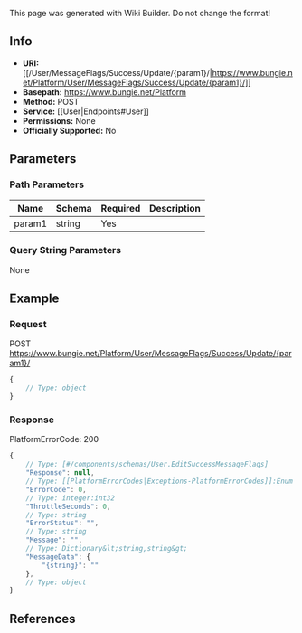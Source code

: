 <span class="wiki-builder">This page was generated with Wiki Builder. Do not change the format!</span>

## Info


* **URI:** [[/User/MessageFlags/Success/Update/{param1}/|https://www.bungie.net/Platform/User/MessageFlags/Success/Update/{param1}/]]
* **Basepath:** https://www.bungie.net/Platform
* **Method:** POST
* **Service:** [[User|Endpoints#User]]
* **Permissions:** None
* **Officially Supported:** No

## Parameters
### Path Parameters
Name | Schema | Required | Description
---- | ------ | -------- | -----------
param1 | string | Yes | 

### Query String Parameters
None

## Example
### Request
POST https://www.bungie.net/Platform/User/MessageFlags/Success/Update/{param1}/
```javascript
{
    // Type: object
}

```

### Response
PlatformErrorCode: 200
```javascript
{
    // Type: [#/components/schemas/User.EditSuccessMessageFlags]
    "Response": null,
    // Type: [[PlatformErrorCodes|Exceptions-PlatformErrorCodes]]:Enum
    "ErrorCode": 0,
    // Type: integer:int32
    "ThrottleSeconds": 0,
    // Type: string
    "ErrorStatus": "",
    // Type: string
    "Message": "",
    // Type: Dictionary&lt;string,string&gt;
    "MessageData": {
        "{string}": ""
    },
    // Type: object
}

```

## References
